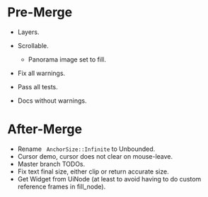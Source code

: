 # Pre-Merge

* Layers.
* Scrollable.
    - Panorama image set to fill.

* Fix all warnings.
* Pass all tests.
* Docs without warnings.

# After-Merge

* Rename ` AnchorSize::Infinite` to Unbounded.
* Cursor demo, cursor does not clear on mouse-leave.
* Master branch TODOs.
* Fix text final size, either clip or return accurate size.
* Get Widget from UiNode (at least to avoid having to do custom reference frames in fill_node).